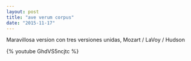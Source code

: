 ```yaml
---
layout: post
title: "ave verum corpus"
date: "2015-11-17"
---
```


Maravillosa version con tres versiones unidas, Mozart / LaVoy / Hudson

{% youtube GhdVS5ncjtc %}
